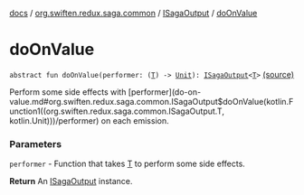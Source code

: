 [docs](../../index.md) / [org.swiften.redux.saga.common](../index.md) / [ISagaOutput](index.md) / [doOnValue](./do-on-value.md)

# doOnValue

`abstract fun doOnValue(performer: (`[`T`](index.md#T)`) -> `[`Unit`](https://kotlinlang.org/api/latest/jvm/stdlib/kotlin/-unit/index.html)`): `[`ISagaOutput`](index.md)`<`[`T`](index.md#T)`>` [(source)](https://github.com/protoman92/KotlinRedux/tree/master/common/common-saga/src/main/kotlin/org/swiften/redux/saga/common/CommonSaga.kt#L113)

Perform some side effects with [performer](do-on-value.md#org.swiften.redux.saga.common.ISagaOutput$doOnValue(kotlin.Function1((org.swiften.redux.saga.common.ISagaOutput.T, kotlin.Unit)))/performer) on each emission.

### Parameters

`performer` - Function that takes [T](index.md#T) to perform some side effects.

**Return**
An [ISagaOutput](index.md) instance.

